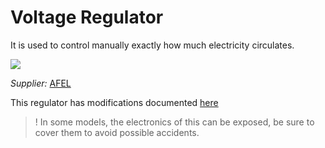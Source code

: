 # Voltage Regulator
It is used to control manually exactly how much electricity circulates. 

![](../../images/Tools-and-Parts/voltageregulator.jpg)

_Supplier:_ [AFEL](https://afel.cl/producto/regulador-de-voltaje-step-down-dc-dc-lm2596-con-voltimetro/)

This regulator has modifications documented [here](https://github.com/wenzel-lab/modular-microfluidics-workstation-controller)

>! In some models, the electronics of this can be exposed, be sure to cover them to avoid possible accidents.